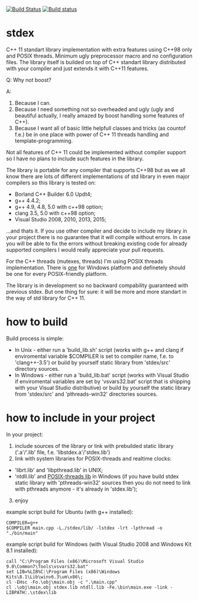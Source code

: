 [![Build Status](https://travis-ci.org/oktonion/stdex.svg?branch=tests)](https://travis-ci.org/oktonion/stdex)
[![Build status](https://ci.appveyor.com/api/projects/status/hu8800gu31xldj25?svg=true)](https://ci.appveyor.com/project/oktonion/stdex)

# stdex
C++ 11 standart library implementation with extra features using C++98 only and POSIX threads. Minimum ugly preprocessor macro and no configuration files. The library itself is builded on top of C++ standart library distributed with your compiler and just extends it with C++11 features.

Q: Why not boost?

A: 
1. Because I can.
2. Because I need something not so overheaded and ugly (ugly and beautiful actually, I really amazed by boost handling some features of C++).
3. Because I want all of basic little helpfull classes and tricks (as countof f.e.) be in one place with power of C++ 11 threads handling and template-programming.

Not all features of C++ 11 could be implemented without compiler support so I have no plans to include such features in the library.

The library is portable for any compiler that supports C++98 but as we all know there are lots of different implementations of std library in even major compilers so this library is tested on: 

* Borland C++ Builder 6.0 Updt4; 
* g++ 4.4.2;
* g++ 4.9, 4.8, 5.0 with c++98 option;
* clang 3.5, 5.0 with c++98 option;
* Visual Studio 2008, 2010, 2013, 2015;

...and thats it. If you use other compiler and decide to include my library in your project there is no guarantee that it will compile without errors. In case you will be able to fix the errors without breaking existing code for already supported compilers I would really appreciate your pull requests.

For the C++ threads (mutexes, threads) I'm using POSIX threads implementation. There is [one](https://github.com/GerHobbelt/pthread-win32 "I'm using this implementation") for Windows platform and definetely should be one for every POSIX-friendly platform.

The library is in development so no backward compability guaranteed with previous stdex. But one thing for sure: it will be more and more standart in the way of std library for C++ 11. 

# how to build
Build process is simple: 
* In Unix - either run a 'build_lib.sh' script (works with g++ and clang if enviromental variable $COMPILER is set to compiler name, f.e. to 'clang++-3.5') or build by yourself static library from 'stdex/src' directory sources.
* In Windows - either run a 'build_lib.bat' script (works with Visual Studio if enviromental variables are set by 'vsvars32.bat' script that is shipping with your Visual Studio distributive) or build by yourself the static library from 'stdex/src' and 'pthreads-win32' directories sources.

# how to include in your project
In your project: 
1. include sources of the library or link with prebuilded static library ('.a'/'.lib' file, f.e. 'libstdex.a'/'stdex.lib')
2. link with system libraries for POSIX-threads and realtime clocks: 
* 'librt.lib' and 'libpthread.lib' in UNIX; 
* 'ntdll.lib' and [POSIX-threads lib](https://github.com/GerHobbelt/pthread-win32 "I'm using this implementation") in Windows (if you have build stdex static library with 'pthreads-win32' sources then you do not need to link with pthreads anymore - it's already in 'stdex.lib');
3. enjoy

example script build for Ubuntu (with g++ installed):
```
COMPILER=g++
$COMPILER main.cpp -L./stdex/lib/ -lstdex -lrt -lpthread -o "./bin/main"
```

example script build for Windows (with Visual Studio 2008 and Windows Kit 8.1 installed):
```
call "C:\Program Files (x86)\Microsoft Visual Studio 9.0\Common7\Tools\vsvars32.bat"
set LIB=%LIB%C:\Program Files (x86)\Windows Kits\8.1\Lib\winv6.3\um\x86\;
cl -EHsc -Fo.\obj\main.obj -c ".\main.cpp"
cl .\obj\main.obj stdex.lib ntdll.lib -Fe.\bin\main.exe -link -LIBPATH:.\stdex\lib
```
